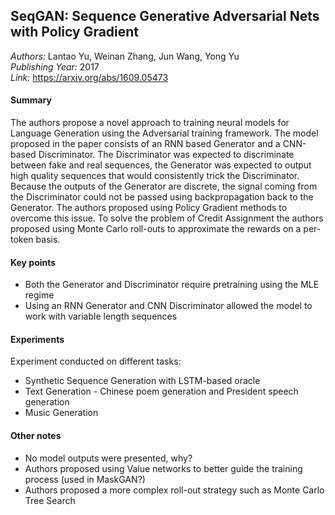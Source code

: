 ## SeqGAN: Sequence Generative Adversarial Nets with Policy Gradient
_Authors:_ Lantao Yu, Weinan Zhang, Jun Wang, Yong Yu   
_Publishing Year:_ 2017   
_Link:_ https://arxiv.org/abs/1609.05473   

#### Summary
The authors propose a novel approach to training neural models for Language Generation using the Adversarial training framework. The model proposed in the paper consists of an RNN based Generator and a CNN-based Discriminator. The Discriminator was expected to discriminate between fake and real sequences, the Generator was expected to output high quality sequences that would consistently trick the Discriminator. Because the outputs of the Generator are discrete, the signal coming from the Discriminator could not be passed using backpropagation back to the Generator. The authors proposed using Policy Gradient methods to overcome this issue. To solve the problem of Credit Assignment the authors proposed using Monte Carlo roll-outs to approximate the rewards on a per-token basis.

#### Key points
- Both the Generator and Discriminator require pretraining using the MLE regime
- Using an RNN Generator and CNN Discriminator allowed the model to work with variable length sequences

#### Experiments
Experiment conducted on different tasks:
- Synthetic Sequence Generation with LSTM-based oracle
- Text Generation - Chinese poem generation and President speech generation
- Music Generation


#### Other notes
- No model outputs were presented, why?
- Authors proposed using Value networks to better guide the training process (used in MaskGAN?)
- Authors proposed a more complex roll-out strategy such as Monte Carlo Tree Search
